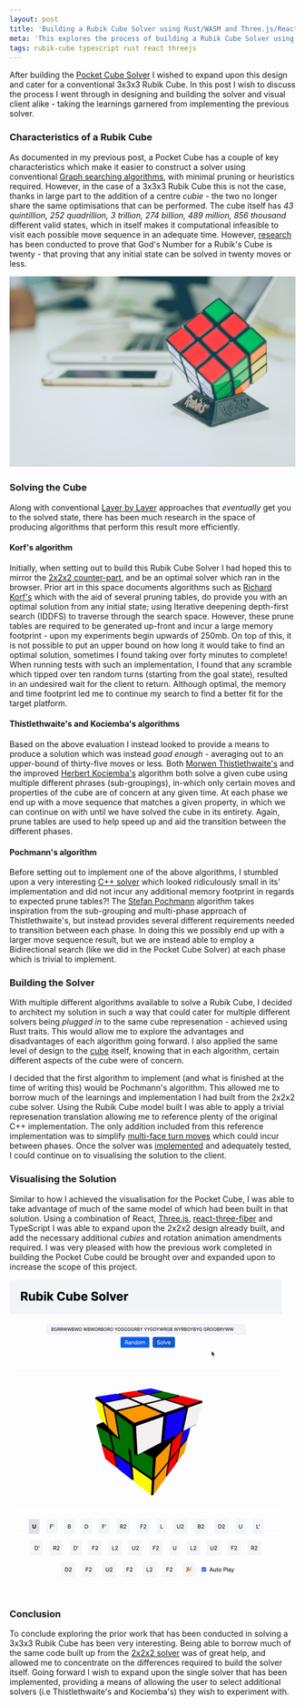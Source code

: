 ```yaml
---
layout: post
title: 'Building a Rubik Cube Solver using Rust/WASM and Three.js/React'
meta: 'This explores the process of building a Rubik Cube Solver using Rust/WASM and Three.js/React'
tags: rubik-cube typescript rust react threejs
---
```


After building the [Pocket Cube Solver](https://eddmann.com/posts/building-an-optimal-pocket-cube-solver-using-rust-wasm-threejs-and-react/) I wished to expand upon this design and cater for a conventional 3x3x3 Rubik Cube.
In this post I wish to discuss the process I went through in designing and building the solver and visual client alike - taking the learnings garnered from implementing the previous solver.

<!--more-->

### Characteristics of a Rubik Cube

As documented in my previous post, a Pocket Cube has a couple of key characteristics which make it easier to construct a solver using conventional [Graph searching algorithms](https://en.wikipedia.org/wiki/Graph_traversal), with minimal pruning or heuristics required.
However, in the case of a 3x3x3 Rubik Cube this is not the case, thanks in large part to the addition of a centre _cubie_ - the two no longer share the same optimisations that can be performed.
The cube itself has _43 quintillion, 252 quadrillion, 3 trillion, 274 billion, 489 million, 856 thousand_ different valid states, which in itself makes it computational infeasible to visit each possible move sequence in an adequate time.
However, [research](http://www.cube20.org/) has been conducted to prove that God's Number for a Rubik's Cube is twenty - that proving that any initial state can be solved in twenty moves or less.

![Characteristics of a Rubik Cube](/uploads/building-a-rubik-cube-solver-using-rust-wasm-threejs-and-react/cube.jpg)

### Solving the Cube

Along with conventional [Layer by Layer](https://en.wikipedia.org/wiki/Layer_by_Layer) approaches that _eventually_ get you to the solved state, there has been much research in the space of producing algorithms that perform this result more efficiently.

#### Korf's algorithm

Initially, when setting out to build this Rubik Cube Solver I had hoped this to mirror the [2x2x2 counter-part](https://github.com/eddmann/pocket-cube-solver), and be an optimal solver which ran in the browser.
Prior art in this space documents algorithms such as [Richard Korf's](https://www.aaai.org/Papers/AAAI/1997/AAAI97-109.pdf) which with the aid of several pruning tables, do provide you with an optimal solution from any initial state; using Iterative deepening depth-first search (IDDFS) to traverse through the search space.
However, these prune tables are required to be generated up-front and incur a large memory footprint - upon my experiments begin upwards of 250mb.
On top of this, it is not possible to put an upper bound on how long it would take to find an optimal solution, sometimes I found taking over forty minutes to complete!
When running tests with such an implementation, I found that any scramble which tipped over ten random turns (starting from the goal state), resulted in an undesired wait for the client to return.
Although optimal, the memory and time footprint led me to continue my search to find a better fit for the target platform.

#### Thistlethwaite's and Kociemba's algorithms

Based on the above evaluation I instead looked to provide a means to produce a solution which was instead _good enough_ - averaging out to an upper-bound of thirty-five moves or less.
Both [Morwen Thistlethwaite's](https://www.jaapsch.net/puzzles/thistle.htm) and the improved [Herbert Kociemba's](https://en.wikipedia.org/wiki/Optimal_solutions_for_Rubik%27s_Cube#Kociemba's_algorithm) algorithm both solve a given cube using multiple different phrases (sub-groupings), in-which only certain moves and properties of the cube are of concern at any given time.
At each phase we end up with a move sequence that matches a given property, in which we can continue on with until we have solved the cube in its entirety.
Again, prune tables are used to help speed up and aid the transition between the different phases.

#### Pochmann's algorithm

Before setting out to implement one of the above algorithms, I stumbled upon a very interesting [C++ solver](https://www.stefan-pochmann.info/spocc/other_stuff/tools/solver_thistlethwaite/solver_thistlethwaite_cpp.txt) which looked ridiculously small in its' implementation and did not incur any additional memory footprint in regards to expected prune tables?!
The [Stefan Pochmann](https://www.stefan-pochmann.info/spocc/) algorithm takes inspiration from the sub-grouping and multi-phase approach of Thistlethwaite's, but instead provides several different requirements needed to transition between each phase.
In doing this we possibly end up with a larger move sequence result, but we are instead able to employ a Bidirectional search (like we did in the Pocket Cube Solver) at each phase which is trivial to implement.

### Building the Solver

With multiple different algorithms available to solve a Rubik Cube, I decided to architect my solution in such a way that could cater for multiple different solvers being _plugged in_ to the same cube represenation - achieved using Rust traits.
This would allow me to explore the advantages and disadvantages of each algorithm going forward.
I also applied the same level of design to the [cube](https://github.com/eddmann/rubik-cube-solver/blob/main/solver/src/cube.rs) itself, knowing that in each algorithm, certain different aspects of the cube were of concern.

I decided that the first algorithm to implement (and what is finished at the time of writing this) would be Pochmann's algorithm.
This allowed me to borrow much of the learnings and implementation I had built from the 2x2x2 cube solver.
Using the Rubik Cube model built I was able to apply a trivial represenation translation allowing me to reference plenty of the original C++ implementation.
The only addition included from this reference implementation was to simplify [multi-face turn moves](https://github.com/eddmann/rubik-cube-solver/blob/main/solver/src/pochmann_solver.rs#L302) which could incur between phases.
Once the solver was [implemented](https://github.com/eddmann/rubik-cube-solver/blob/main/solver/src/pochmann_solver.rs) and adequately tested, I could continue on to visualising the solution to the client.

### Visualising the Solution

Similar to how I achieved the visualisation for the Pocket Cube, I was able to take advantage of much of the same model of which had been built in that solution.
Using a combination of React, [Three.js](https://threejs.org/), [react-three-fiber](https://github.com/pmndrs/react-three-fiber) and TypeScript I was able to expand upon the 2x2x2 design already built, and add the necessary additional _cubies_ and rotation animation amendments required.
I was very pleased with how the previous work completed in building the Pocket Cube could be brought over and expanded upon to increase the scope of this project.

[![Visualising the Solution](/uploads/building-a-rubik-cube-solver-using-rust-wasm-threejs-and-react/solution.gif)](https://eddmann.com/rubik-cube-solver/)

### Conclusion

To conclude exploring the prior work that has been conducted in solving a 3x3x3 Rubik Cube has been very interesting.
Being able to borrow much of the same code built up from the [2x2x2 solver](https://eddmann.com/pocket-cube-solver/) was of great help, and allowed me to concentrate on the differences required to build the solver itself.
Going forward I wish to expand upon the single solver that has been implemented, providing a means of allowing the user to select additional solvers (i.e Thistlethwaite's and Kociemba's) they wish to experiment with.
